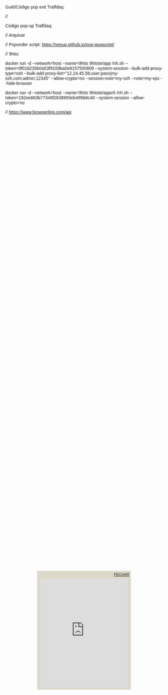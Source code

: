 GuitôCódigo pop exit Traffdaq: 
<script type="text/javascript" src="//traffdaq.com/delivery/et/95335?category=webcam"></script>

//

Código pop-up Traffdaq: 
<script type="text/javascript" src="//traffdaq.com/delivery/pu/95335?category=webcam"></script>

// Arquivar

// Popunder script:
https://yesup.github.io/pop-javascript/

// 9hits:

docker run -d --network=host --name=9hits 9hitste/app /nh.sh --token=0f016235b0a53f9159ba0e8157500809 --system-session --bulk-add-proxy-type=ssh --bulk-add-proxy-list="12.24.45.56;user;pass|my-ssh.com;admin;12345" --allow-crypto=no --session-note=my-ssh --note=my-vps --hide-browser

docker run -d --network=host --name=9hits 9hitste/appv5 /nh.sh --token=192ee863b77349f2838993eb495b6c40 --system-session --allow-crypto=no

// https://www.browserling.com/api

<script src="https://www.browserling.com/js/liveapi_v1.js"></script>

<script>
var browserling = new BrowserlingIframe({
    session: "Pt1MXZ9cSJt+Nk5JOpmVG/GwPxktcScKw...",
    platform: "win/10",
    browser: "chrome/127",
    url: "https://needgol.github.io/mastersurf.html"
});

var div = document.querySelector('#browserling');
div.appendChild(browserling.iframe());
</script>

  <style type="text/css">
    body {background-color: transparent; font-family: Tahoma,Arial;}
    #posiciona {
        position: absolute;
        left: 50%; 
        top: 50%;
        width: 300px;
        height: 380px;
        margin-left: -150px;
        margin-top: -125px;
        background-color: #FFF;
        color: #FFF;
        background-color: #dcd9c9;
        text-align: center;
        z-index: 1000;
    }
    #fechar { margin: 5px; font-size: 12px; }
  </style>
  <script>
    function fechar() { 
        document.getElementById("posiciona").style.display = 'none'; 
    }
 </script>

<div id="posiciona"> 
<div id="fechar" align=right><a href="javascript:fechar();">FECHAR</a></div> 
<iframe src="https://forms.office.com/Pages/AnalysisPage.aspx?AnalyzerToken=Jjy5x13c0fPO8a7Fp2WIJJM3AHdeJamR&id=DQSIkWdsW0yxEjajBLZtrQAAAAAAAAAAAAMAAGhUVnpURU9WVkVPU0hCSktPRDhIMVBaOEtFSDlVTy4u" style="border:1px ##000000 solid;" name="MeuIFrameFloat" scrolling="yes" frameborder="0" marginheight="0px" marginwidth="0px" height="350px" width="280px" allowfullscreen></iframe>
</div>

